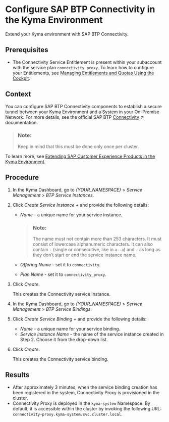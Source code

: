 <!-- loio0c035010a9d64cc8a02d872829c7fa75 -->

# Configure SAP BTP Connectivity in the Kyma Environment

Extend your Kyma environment with SAP BTP Connectivity.



## Prerequisites

-   The Connectivity Service Entitlement is present within your subaccount with the service plan `connectivity_proxy`. To learn how to configure your Entitlements, see [Managing Entitlements and Quotas Using the Cockpit](managing-entitlements-and-quotas-using-the-cockpit-c824874.md).




## Context

You can configure SAP BTP Connectivity components to establish a secure tunnel between your Kyma Environment and a System in your On-Premise Network. For more details, see the official SAP BTP [Connectivity](https://help.sap.com/viewer/cca91383641e40ffbe03bdc78f00f681/Cloud/en-US/e54cc8fbbb571014beb5caaf6aa31280.html "SAP BTP Connectivity: overview, features, restrictions.") :arrow_upper_right: documentation.

> ### Note:  
> Keep in mind that this must be done only once per cluster.

To learn more, see [Extending SAP Customer Experience Products in the Kyma Environment](../40-extensions/extending-sap-customer-experience-products-in-the-kyma-environment-83df31a.md).



## Procedure

1.  In the Kyma Dashboard, go to *\{YOUR\_NAMESPACE\}* \> *Service Management* \> *BTP Service Instances*.

2.  Click *Create Service Instance +* and provide the following details:

    -   *Name* - a unique name for your service instance.

        > ### Note:  
        > The name must not contain more than 253 characters. It must consist of lowercase alphanumeric characters. It can also contain `-` \(single or consecutive, like in `a--a`\) and `.` as long as they don’t start or end the service instance name.

    -   *Offering Name* - set it to `connectivity`.
    -   *Plan Name* - set it to `connectivity_proxy`.

3.  Click *Create*.

    This creates the Connectivity service instance.

4.  In the Kyma Dashboard, go to *\{YOUR\_NAMESPACE\}* \> *Service Management* \> *BTP Service Bindings*.

5.  Click *Create Service Binding +* and provide the following details:

    -   *Name* - a unique name for your service binding.
    -   *Service Instance Name* - the name of the service instance created in Step 2. Choose it from the drop-down list.

6.  Click *Create*.

    This creates the Connectivity service binding.




## Results

-   After approximately 3 minutes, when the service binding creation has been registered in the system, Connectivity Proxy is provisioned in the cluster.
-   Connectivity Proxy is deployed in the `kyma-system` Namespace. By default, it is accessible within the cluster by invoking the following URL: `connectivity-proxy.kyma-system.svc.cluster.local`.

